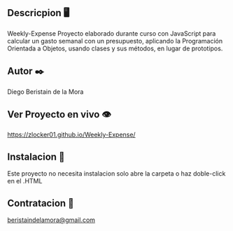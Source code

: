 ## Descricpion 🖥️

Weekly-Expense
Proyecto elaborado durante curso con JavaScript para calcular un gasto semanal con un presupuesto, aplicando la Programación Orientada a Objetos, usando clases y sus métodos, en lugar de prototipos. 

## Autor ✒️

Diego Beristain de la Mora

## Ver Proyecto en vivo 👁️

https://zlocker01.github.io/Weekly-Expense/

## Instalacion 🔌

Este proyecto no necesita instalacion solo abre la carpeta o haz doble-click en el .HTML

## Contratacion 📧

beristaindelamora@gmail.com
